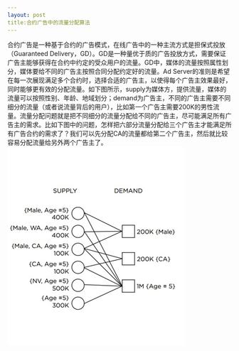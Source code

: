 ```yaml
---
layout: post
title:合约广告中的流量分配算法
---
```


合约广告是一种基于合约的广告模式，在线广告中的一种主流方式是担保式投放（Guaranteed Delivery，GD）。GD是一种量优于质的广告投放方式，需要保证广告主能够获得在合约中约定的受众用户的流量。GD中，媒体的流量按照属性划分，媒体要给不同的广告主按照合同分配约定好的流量。Ad Server的准则是希望在每一次展现满足多个合约时，选择合适的广告主，以使得每个广告主效果最好，同时能够更有效的分配流量。如下图所示，supply为媒体方，提供流量，媒体的流量可以按照性别、年龄、地域划分；demand为广告主，不同的广告主需要不同细分的流量（或者说流量背后的用户），比如第一个广告主需要200K的男性流量。流量分配问题就是把不同细分的流量分配给不同的广告主，尽可能满足所有广告主的需求。比如下图中的问题，怎样把六部分流量分配给三个广告主才能满足所有广告合约的需求了？我们可以先分配CA的流量都给第二个广告主，然后就比较容易分配流量给另外两个广告主了。
![alocation](../img/location.jpg)
